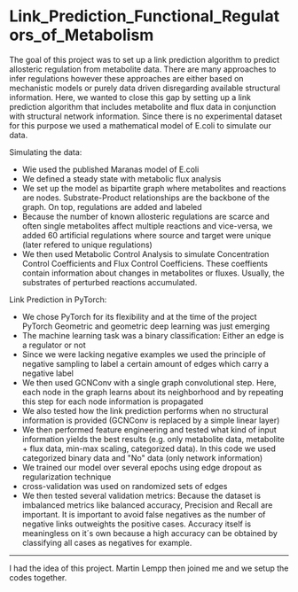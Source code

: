 # Link_Prediction_Functional_Regulators_of_Metabolism

The goal of this project was to set up a link prediction algorithm to predict allosteric regulation from metabolite data. There are many approaches to infer regulations
however these approaches are either based on mechanistic models or purely data driven disregarding available structural information. Here, we wanted to close this gap by
setting up a link prediction algorithm that includes metabolite and flux data in conjunction with structural network information. Since there is no experimental dataset for this purpose
we used a mathematical model of E.coli to simulate our data.

Simulating the data:
- Wie used the published Maranas model of E.coli
- We defined a steady state with metabolic flux analysis
- We set up the model as bipartite graph where metabolites and reactions are nodes. Substrate-Product relationships are the backbone of the graph. On top, regulations are added
  and labeled
- Because the number of known allosteric regulations are scarce and often single metabolites affect multiple reactions and vice-versa, we added 60 artificial regulations 
  where source and target were unique (later refered to unique regulations)
- We then used Metabolic Control Analysis to simulate Concentration Control Coefficients and Flux Control Coefficiens. These coeffients contain information about changes in metabolites
  or fluxes. Usually, the substrates of perturbed reactions accumulated.

Link Prediction in PyTorch:
- We chose PyTorch for its flexibility and at the time of the project PyTorch Geometric and geometric deep learning was just emerging
- The machine learning task was a binary classification: Either an edge is a regulator or not
- Since we were lacking negative examples we used the principle of negative sampling to label a certain amount of edges which carry a negative label
- We then used GCNConv with a single graph convolutional step. Here, each node in the graph learns about its neighborhood and by repeating this step for each node information
  is propagated
- We also tested how the link prediction performs when no structural information is provided (GCNConv is replaced by a simple linear layer)
- We then performed feature engineering and tested what kind of input information yields the best results (e.g. only metabolite data, metabolite + flux data, min-max scaling,
  categorized data). In this code we used categorized binary data and "No" data (only network information)
- We trained our model over several epochs using edge dropout as regularization technique
- cross-validation was used on randomized sets of edges
- We then tested several validation metrics: Because the dataset is imbalanced metrics like balanced accuracy, Precision and Recall are important. It is important to avoid false negatives
  as the number of negative links outweights the positive cases. Accuracy itself is meaningless on it´s own because a high accuracy can be obtained by classifying all cases as negatives for example.
-------------------
I had the idea of this project. Martin Lempp then joined me and we setup the codes together.

